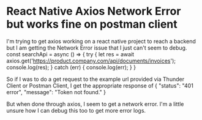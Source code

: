 
# React Native Axios Network Error but works fine on postman client

I'm trying to get axios working on a react native project to reach a backend but I am getting the Network Error issue that I just can't seem to debug.
 const searchApi = async () => {
  try {
    let res = await axios.get('https://product.company.com/api/documents/invoices');
    console.log(res);
  } catch (err) {
    console.log(err);
  }
 }

So if I was to do a get request to the example url provided via Thunder Client or Postman Client, I get the appropriate response of
{
    "status": "401 error",
    "message": "Token not found."
}

But when done through axios, I seem to get a network error. I'm a little unsure how I can debug this too to get more error logs.

        